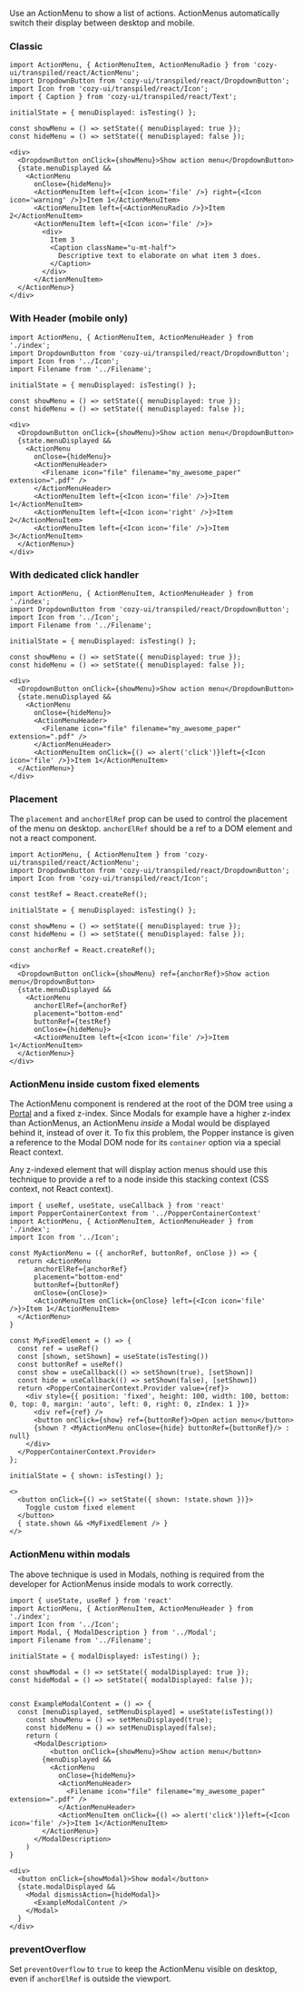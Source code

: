 Use an ActionMenu to show a list of actions. ActionMenus automatically switch their display between desktop and mobile.

### Classic

```
import ActionMenu, { ActionMenuItem, ActionMenuRadio } from 'cozy-ui/transpiled/react/ActionMenu';
import DropdownButton from 'cozy-ui/transpiled/react/DropdownButton';
import Icon from 'cozy-ui/transpiled/react/Icon';
import { Caption } from 'cozy-ui/transpiled/react/Text';

initialState = { menuDisplayed: isTesting() };

const showMenu = () => setState({ menuDisplayed: true });
const hideMenu = () => setState({ menuDisplayed: false });

<div>
  <DropdownButton onClick={showMenu}>Show action menu</DropdownButton>
  {state.menuDisplayed &&
    <ActionMenu
      onClose={hideMenu}>
      <ActionMenuItem left={<Icon icon='file' />} right={<Icon icon='warning' />}>Item 1</ActionMenuItem>
      <ActionMenuItem left={<ActionMenuRadio />}>Item 2</ActionMenuItem>
      <ActionMenuItem left={<Icon icon='file' />}>
        <div>
          Item 3
          <Caption className="u-mt-half">
            Descriptive text to elaborate on what item 3 does.
          </Caption>
        </div>
      </ActionMenuItem>
  </ActionMenu>}
</div>
```

### With Header (mobile only)

```
import ActionMenu, { ActionMenuItem, ActionMenuHeader } from './index';
import DropdownButton from 'cozy-ui/transpiled/react/DropdownButton';
import Icon from '../Icon';
import Filename from '../Filename';

initialState = { menuDisplayed: isTesting() };

const showMenu = () => setState({ menuDisplayed: true });
const hideMenu = () => setState({ menuDisplayed: false });

<div>
  <DropdownButton onClick={showMenu}>Show action menu</DropdownButton>
  {state.menuDisplayed &&
    <ActionMenu
      onClose={hideMenu}>
      <ActionMenuHeader>
        <Filename icon="file" filename="my_awesome_paper" extension=".pdf" />
      </ActionMenuHeader>
      <ActionMenuItem left={<Icon icon='file' />}>Item 1</ActionMenuItem>
      <ActionMenuItem left={<Icon icon='right' />}>Item 2</ActionMenuItem>
      <ActionMenuItem left={<Icon icon='file' />}>Item 3</ActionMenuItem>
  </ActionMenu>}
</div>
```

### With dedicated click handler

```
import ActionMenu, { ActionMenuItem, ActionMenuHeader } from './index';
import DropdownButton from 'cozy-ui/transpiled/react/DropdownButton';
import Icon from '../Icon';
import Filename from '../Filename';

initialState = { menuDisplayed: isTesting() };

const showMenu = () => setState({ menuDisplayed: true });
const hideMenu = () => setState({ menuDisplayed: false });

<div>
  <DropdownButton onClick={showMenu}>Show action menu</DropdownButton>
  {state.menuDisplayed &&
    <ActionMenu
      onClose={hideMenu}>
      <ActionMenuHeader>
        <Filename icon="file" filename="my_awesome_paper" extension=".pdf" />
      </ActionMenuHeader>
      <ActionMenuItem onClick={() => alert('click')}left={<Icon icon='file' />}>Item 1</ActionMenuItem>
  </ActionMenu>}
</div>
```

### Placement

The `placement` and `anchorElRef` prop can be used to control the placement of the menu on desktop. `anchorElRef` should be a ref to a DOM element and not a react component.

```
import ActionMenu, { ActionMenuItem } from 'cozy-ui/transpiled/react/ActionMenu';
import DropdownButton from 'cozy-ui/transpiled/react/DropdownButton';
import Icon from 'cozy-ui/transpiled/react/Icon';

const testRef = React.createRef();

initialState = { menuDisplayed: isTesting() };

const showMenu = () => setState({ menuDisplayed: true });
const hideMenu = () => setState({ menuDisplayed: false });

const anchorRef = React.createRef();

<div>
  <DropdownButton onClick={showMenu} ref={anchorRef}>Show action menu</DropdownButton>
  {state.menuDisplayed &&
    <ActionMenu
      anchorElRef={anchorRef}
      placement="bottom-end"
      buttonRef={testRef}
      onClose={hideMenu}>
      <ActionMenuItem left={<Icon icon='file' />}>Item 1</ActionMenuItem>
  </ActionMenu>}
</div>
```

### ActionMenu inside custom fixed elements

The ActionMenu component is rendered at the root of the DOM tree using a [Portal](https://reactjs.org/docs/portals.html) and a fixed z-index. Since Modals for example have a higher z-index than ActionMenus, an ActionMenu _inside_ a Modal would be displayed behind it, instead of over it. To fix this problem, the Popper instance
is given a reference to the Modal DOM node for its `container` option via a special
React context.

Any z-indexed element that will display action menus should use this technique to
provide a ref to a node inside this stacking context (CSS context, not React
context).

```
import { useRef, useState, useCallback } from 'react'
import PopperContainerContext from '../PopperContainerContext'
import ActionMenu, { ActionMenuItem, ActionMenuHeader } from './index';
import Icon from '../Icon';

const MyActionMenu = ({ anchorRef, buttonRef, onClose }) => {
  return <ActionMenu
      anchorElRef={anchorRef}
      placement="bottom-end"
      buttonRef={buttonRef}
      onClose={onClose}>
      <ActionMenuItem onClick={onClose} left={<Icon icon='file' />}>Item 1</ActionMenuItem>
  </ActionMenu>
}

const MyFixedElement = () => {
  const ref = useRef()
  const [shown, setShown] = useState(isTesting())
  const buttonRef = useRef()
  const show = useCallback(() => setShown(true), [setShown])
  const hide = useCallback(() => setShown(false), [setShown])
  return <PopperContainerContext.Provider value={ref}>
    <div style={{ position: 'fixed', height: 100, width: 100, bottom: 0, top: 0, margin: 'auto', left: 0, right: 0, zIndex: 1 }}>
      <div ref={ref} />
      <button onClick={show} ref={buttonRef}>Open action menu</button>
      {shown ? <MyActionMenu onClose={hide} buttonRef={buttonRef}/> : null}
    </div>
  </PopperContainerContext.Provider>
};

initialState = { shown: isTesting() };

<>
  <button onClick={() => setState({ shown: !state.shown })}>
    Toggle custom fixed element
  </button>
  { state.shown && <MyFixedElement /> }
</>
```

### ActionMenu within modals

The above technique is used in Modals, nothing is required from the developer
for ActionMenus inside modals to work correctly.

```
import { useState, useRef } from 'react'
import ActionMenu, { ActionMenuItem, ActionMenuHeader } from './index';
import Icon from '../Icon';
import Modal, { ModalDescription } from '../Modal';
import Filename from '../Filename';

initialState = { modalDisplayed: isTesting() };

const showModal = () => setState({ modalDisplayed: true });
const hideModal = () => setState({ modalDisplayed: false });


const ExampleModalContent = () => {
  const [menuDisplayed, setMenuDisplayed] = useState(isTesting())
    const showMenu = () => setMenuDisplayed(true);
    const hideMenu = () => setMenuDisplayed(false);
    return (
      <ModalDescription>
          <button onClick={showMenu}>Show action menu</button>
        {menuDisplayed &&
          <ActionMenu
            onClose={hideMenu}>
            <ActionMenuHeader>
              <Filename icon="file" filename="my_awesome_paper" extension=".pdf" />
            </ActionMenuHeader>
            <ActionMenuItem onClick={() => alert('click')}left={<Icon icon='file' />}>Item 1</ActionMenuItem>
        </ActionMenu>}
      </ModalDescription>
    )
}

<div>
  <button onClick={showModal}>Show modal</button>
  {state.modalDisplayed &&
    <Modal dismissAction={hideModal}>
      <ExampleModalContent />
    </Modal>
  }
</div>
```

### preventOverflow

Set `preventOverflow` to `true` to keep the ActionMenu visible on desktop, even if `anchorElRef` is outside the viewport.
